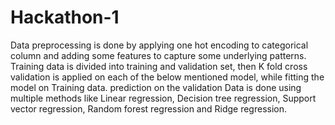 # Hackathon-1
Data preprocessing is done by applying one hot encoding to categorical column and adding some features to capture some underlying patterns.
Training data is divided into training and validation set, then K fold cross validation is applied on each of the below mentioned model, while fitting the model on Training data. 
prediction on the validation Data is done using multiple methods like Linear regression, Decision tree regression, Support vector regression, Random forest regression and Ridge regression. 
